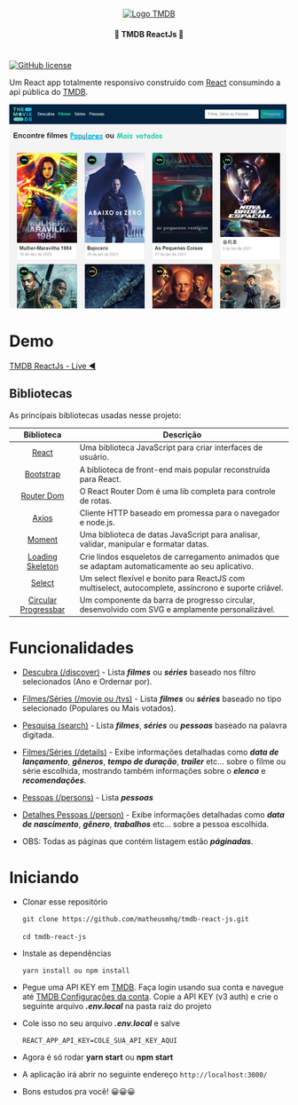 <p  align="center">
<a href="https://tmdb-movies.netlify.app/">
		<img  src="https://upload.wikimedia.org/wikipedia/commons/6/6e/Tmdb-312x276-logo.png"  alt="Logo TMDB"  title="Logo TMDB" />
	</a>
</p>

<h4 align="center"> 🌟 TMDB ReactJs 🌟 </h4>

#

[![GitHub license](https://img.shields.io/github/license/matheusmhq/tmdb-react-js?style=plastic)](https://github.com/matheusmhq/tmdb-react-js/blob/main/LICENSE)

Um React app totalmente responsivo construído com [React](https://pt-br.reactjs.org/) consumindo a api pública do [TMDB](https://www.themoviedb.org/).

![Tmdb React js](src/assets/img/page-movies.jpg?raw=true)

# Demo

[TMDB ReactJs - Live ◀️](https://tmdb-movies.netlify.app/)

## Bibliotecas

As principais bibliotecas usadas nesse projeto:

| Biblioteca             | Descrição   |
| :-------------:|--------------|
| [React](http://facebook.github.io/react/index.html) | Uma biblioteca JavaScript para criar interfaces de usuário. |
| [Bootstrap](https://react-bootstrap.github.io/) | A biblioteca de front-end mais popular reconstruída para React. |
| [Router Dom](https://reactrouter.com/) | O React Router Dom é uma lib completa para controle de rotas. |
| [Axios](https://github.com/axios/axios) | Cliente HTTP baseado em promessa para o navegador e node.js. |
| [Moment](https://momentjs.com/) | Uma biblioteca de datas JavaScript para analisar, validar, manipular e formatar datas. |
| [Loading Skeleton](https://www.npmjs.com/package/react-loading-skeleton) | Crie lindos esqueletos de carregamento animados que se adaptam automaticamente ao seu aplicativo. |
| [Select](https://react-select.com) | Um select flexível e bonito para ReactJS com multiselect, autocomplete, assíncrono e suporte criável. |
| [Circular Progressbar](https://momentjs.com/) | Um componente da barra de progresso circular, desenvolvido com SVG e amplamente personalizável. |

# Funcionalidades

- [Descubra (/discover)](https://tmdb-movies.netlify.app/) - Lista **_filmes_** ou **_séries_** baseado nos filtro selecionados (Ano e Ordernar por).

- [Filmes/Séries (/movie ou /tvs)](https://tmdb-movies.netlify.app/movies) - Lista **_filmes_** ou **_séries_** baseado no tipo selecionado (Populares ou Mais votados).

- [Pesquisa (search)](https://tmdb-movies.netlify.app/search/matrix) - Lista **_filmes_**, **_séries_** ou **_pessoas_** baseado na palavra digitada.

- [Filmes/Séries (/details)](https://tmdb-movies.netlify.app/details/movie/603) - Exibe informações detalhadas como **_data de lançamento_**, **_gêneros_**, **_tempo de duração_**, **_trailer_** etc... sobre o filme ou série escolhida, mostrando também informações sobre o **_elenco_** e **_recomendações_**.

- [Pessoas (/persons)](https://tmdb-movies.netlify.app/persons) - Lista **_pessoas_**

- [Detalhes Pessoas (/person)](https://tmdb-movies.netlify.app/person/6384) - Exibe informações detalhadas como **_data de nascimento_**, **_gênero_**, **_trabalhos_** etc... sobre a pessoa escolhida.

- OBS: Todas as páginas que contém listagem estão **_páginadas_**.

# Iniciando

- Clonar esse repositório

  ```
  git clone https://github.com/matheusmhq/tmdb-react-js.git

  cd tmdb-react-js
  ```

- Instale as dependências

  ```
  yarn install ou npm install
  ```

- Pegue uma API KEY em [TMDB](https://www.themoviedb.org). Faça login usando sua conta e navegue até [TMDB Configurações da conta](https://www.themoviedb.org/settings/api). Copie a API KEY (v3 auth) e crie o seguinte arquivo **_.env.local_** na pasta raiz do projeto

- Cole isso no seu arquivo **_.env.local_** e salve

  ```
  REACT_APP_API_KEY=COLE_SUA_API_KEY_AQUI
  ```

- Agora é só rodar **yarn start** ou **npm start**

- A aplicação irá abrir no seguinte endereço `http://localhost:3000/`

- Bons estudos pra você! 😀😀😀
